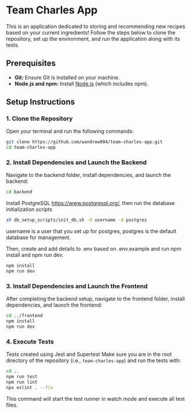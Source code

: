 # Team Charles App

This is an application dedicated to storing and recommending new recipes based on your current ingredients! Follow the steps below to clone the repository, set up the environment, and run the application along with its tests.

## Prerequisites

- **Git:** Ensure Git is installed on your machine.
- **Node.js and npm:** Install [Node.js](https://nodejs.org/) (which includes npm).

## Setup Instructions

### 1. Clone the Repository

Open your terminal and run the following commands:

```bash
git clone https://github.com/wandrew004/team-charles-app.git
cd team-charles-app
```

### 2. Install Dependencies and Launch the Backend

Navigate to the backend folder, install dependencies, and launch the backend:

```bash
cd backend
```
Install PostgreSQL https://www.postgresql.org/, then run the database initialization scripts
```bash
sh db_setup_scripts/init_db.sh -U username -d postgres
```
username is a user that you set up for postgres, postgres is the default database for management.

Then, create and add details to .env based on .env.example and run npm install and npm run dev.

```bash
npm install
npm run dev
```

### 3. Install Dependencies and Launch the Frontend

After completing the backend setup, navigate to the frontend folder, install dependencies, and launch the frontend:

```bash
cd ../frontend
npm install
npm run dev
```

### 4. Execute Tests

Tests created using Jest and Supertest Make sure you are in the root directory of the repository (i.e., `team-charles-app`) and run the tests with:
```bash
cd ..
npm run test
npm run lint
npx eslint . --fix
```

This command will start the test runner in watch mode and execute all test files. 